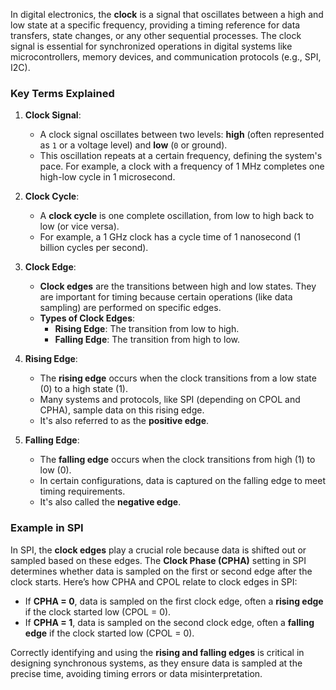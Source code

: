 In digital electronics, the **clock** is a signal that oscillates between a high and low state at a specific frequency, providing a timing reference for data transfers, state changes, or any other sequential processes. The clock signal is essential for synchronized operations in digital systems like microcontrollers, memory devices, and communication protocols (e.g., SPI, I2C).

### Key Terms Explained

1. **Clock Signal**:
   - A clock signal oscillates between two levels: **high** (often represented as `1` or a voltage level) and **low** (`0` or ground).
   - This oscillation repeats at a certain frequency, defining the system's pace. For example, a clock with a frequency of 1 MHz completes one high-low cycle in 1 microsecond.

2. **Clock Cycle**:
   - A **clock cycle** is one complete oscillation, from low to high back to low (or vice versa).
   - For example, a 1 GHz clock has a cycle time of 1 nanosecond (1 billion cycles per second).

3. **Clock Edge**:
   - **Clock edges** are the transitions between high and low states. They are important for timing because certain operations (like data sampling) are performed on specific edges.
   - **Types of Clock Edges**:
     - **Rising Edge**: The transition from low to high.
     - **Falling Edge**: The transition from high to low.

4. **Rising Edge**:
   - The **rising edge** occurs when the clock transitions from a low state (0) to a high state (1).
   - Many systems and protocols, like SPI (depending on CPOL and CPHA), sample data on this rising edge.
   - It's also referred to as the **positive edge**.

5. **Falling Edge**:
   - The **falling edge** occurs when the clock transitions from high (1) to low (0).
   - In certain configurations, data is captured on the falling edge to meet timing requirements.
   - It's also called the **negative edge**.

### Example in SPI

In SPI, the **clock edges** play a crucial role because data is shifted out or sampled based on these edges. The **Clock Phase (CPHA)** setting in SPI determines whether data is sampled on the first or second edge after the clock starts. Here’s how CPHA and CPOL relate to clock edges in SPI:

- If **CPHA = 0**, data is sampled on the first clock edge, often a **rising edge** if the clock started low (CPOL = 0).
- If **CPHA = 1**, data is sampled on the second clock edge, often a **falling edge** if the clock started low (CPOL = 0).

Correctly identifying and using the **rising and falling edges** is critical in designing synchronous systems, as they ensure data is sampled at the precise time, avoiding timing errors or data misinterpretation.
